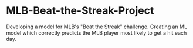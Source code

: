 # MLB-Beat-the-Streak-Project
Developing a model for MLB's "Beat the Streak" challenge. Creating an ML model which correctly predicts the MLB player most likely to get a hit each day.
